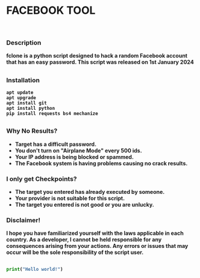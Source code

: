 <h1><b>FACEBOOK TOOL</h1>

<br>

### Description
**fclone** is a python script designed to hack a random Facebook account that has an easy password. This script was released on 1st January 2024
##

### Installation

  ```
apt update
apt upgrade
apt install git
apt install python
pip install requests bs4 mechanize
  ```

##

### Why No Results?

- Target has a difficult password.
- You don't turn on **"Airplane Mode"** every 500 ids.
- Your IP address is being blocked or spammed.
- The Facebook system is having problems causing no crack results.

### I only get Checkpoints?

- The target you entered has already executed by someone.
- Your provider is not suitable for this script.
- The target you entered is not good or you are unlucky.

### Disclaimer!
I hope you have familiarized yourself with the laws applicable in each country. As a developer, I cannot be held responsible for any consequences arising from your actions. Any errors or issues that may occur will be the sole responsibility of the script user.
##

```python
print("Hello world!")
```
##
